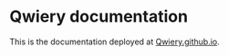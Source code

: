 # Qwiery documentation


This is the documentation deployed at [Qwiery.github.io](https://qwiery.github.io).
